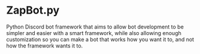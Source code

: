 # ZapBot.py

Python Discord bot framework that aims to allow bot development to be simpler and easier with a smart framework, while also allowing enough customization so you can make a bot that works how you want it to, and not how the framework wants it to.